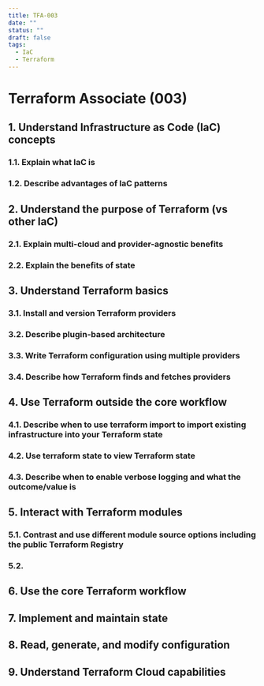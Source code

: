```yaml
---
title: TFA-003
date: ""
status: ""
draft: false
tags:
  - IaC
  - Terraform
---
```


# Terraform Associate (003)

## 1. Understand Infrastructure as Code (IaC) concepts

### 1.1. Explain what IaC is

### 1.2. Describe advantages of IaC patterns

## 2. Understand the purpose of Terraform (vs other IaC)

### 2.1. Explain multi-cloud and provider-agnostic benefits

### 2.2. Explain the benefits of state

## 3. Understand Terraform basics

### 3.1. Install and version Terraform providers

### 3.2. Describe plugin-based architecture

### 3.3. Write Terraform configuration using multiple providers

### 3.4. Describe how Terraform finds and fetches providers

## 4. Use Terraform outside the core workflow

### 4.1. Describe when to use terraform import to import existing infrastructure into your Terraform state

### 4.2. Use terraform state to view Terraform state

### 4.3. Describe when to enable verbose logging and what the outcome/value is

## 5. Interact with Terraform modules

### 5.1. Contrast and use different module source options including the public Terraform Registry

### 5.2. 

## 6. Use the core Terraform workflow

## 7. Implement and maintain state

## 8. Read, generate, and modify configuration

## 9. Understand Terraform Cloud capabilities
